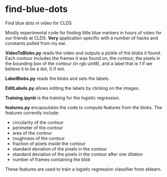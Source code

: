 # find-blue-dots
Find blue dots in video for CLDS

Mostly experimental code for finding little blue markers in hours of video for
our friends at CLDS. **Very** application specific with a number of hacks and
constants pulled from my ear.

**VideoToBlobs.py** reads the video and outputs a pickle of the blobs it
found. Each contour includes the frames it was found on, the contour, the
pixels in the bounding box of the contour (in rgb uint8), and a label
that is 1 if we believe it to be a dot, 0 if not.

**LabelBlobs.py** reads the blobs and sets the labels.

**EditLabels.py** allows editing the labels by clicking on the images. 

**Training.ipynb** is the training for the logistic regression.

**features.py** encapsulates the code to compute features from the blobs.
The features currently include:
* circularity of the contour
* perimeter of the contour
* area of the contour
* roughness of the contour
* fraction of pixels inside the contour
* standard deviation of the pixels in the contour
* standard deviation of the pixels in the contour after one dilation
* number of frames containing the blob

These features are used to train a logistic regression classifier from
sklearn. 
